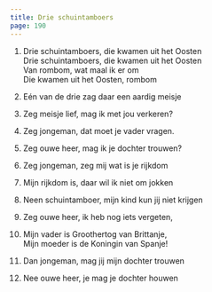 ```yaml
---
title: Drie schuintamboers 
page: 190
---  
```



1. Drie schuintamboers, die kwamen uit het Oosten  
Drie schuintamboers, die kwamen uit het Oosten  
Van rombom, wat maal ik er om  
Die kwamen uit het Oosten, rombom  


2. Eén van de drie zag daar een aardig meisje  


3. Zeg meisje lief, mag ik met jou verkeren?  


4. Zeg jongeman, dat moet je vader vragen.  


5. Zeg ouwe heer, mag ik je dochter trouwen?  


6. Zeg jongeman, zeg mij wat is je rijkdom  


7. Mijn rijkdom is, daar wil ik niet om jokken  


8. Neen schuintamboer, mijn kind kun jij niet krijgen  


9. Zeg ouwe heer, ik heb nog iets vergeten,  


10. Mijn vader is Groothertog van Brittanje,  
Mijn moeder is de Koningin van Spanje!  


11. Dan jongeman, mag jij mijn dochter trouwen  


12. Nee ouwe heer, je mag je dochter houwen  